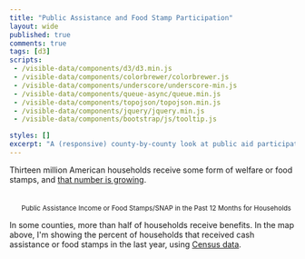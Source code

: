 ```yaml
---
title: "Public Assistance and Food Stamp Participation"
layout: wide
published: true
comments: true
tags: [d3]
scripts: 
 - /visible-data/components/d3/d3.min.js
 - /visible-data/components/colorbrewer/colorbrewer.js
 - /visible-data/components/underscore/underscore-min.js
 - /visible-data/components/queue-async/queue.min.js
 - /visible-data/components/topojson/topojson.min.js
 - /visible-data/components/jquery/jquery.min.js
 - /visible-data/components/bootstrap/js/tooltip.js

styles: []
excerpt: "A (responsive) county-by-county look at public aid participation in the United States"
---
```

<style type="text/css">
#legend {
    padding: 1.5em 0 0 1.5em;
}

li.key {
    border-top-width: 15px;
    border-top-style: solid;
    font-size: .75em;
    width: 10%;
    padding-left: 0;
    padding-right: 0;
}

path.land {
	fill: #eee;
	stroke: #ddd;
}

path.states {
	stroke: #fff;
	stroke-width: 1.5;
	fill: none;
}

path.county {
	stroke: #fff;
	stroke-width: .75;
	fill: none;
}

</style>

Thirteen million American households receive some form of welfare or food stamps, and [that number is growing](http://www.nytimes.com/2013/09/05/us/as-debate-reopens-food-stamp-recipients-continue-to-squeeze.html?pagewanted=all).

<div id="map">
	<div id="legend">
		<small>Public Assistance Income or Food Stamps/SNAP in the Past 12 Months for Households</small>
	</div>
</div>

In some counties, more than half of households receive benefits. In the map above, I'm showing the percent of households that received cash assistance or food stamps in the last year, using [Census data](http://beta.censusreporter.org/compare/01000US/050/map/?release=acs2011_5yr&table=B19058#).


<script type="x-jst" id="tooltip-template">
<h5><%= Name %></h5>
<p><%= format(percent) %> of households received public
assistance income or food stamps in the Past 12 Months.</p>
</script>

<script type="text/javascript">
var urls = {
	data: "/visible-data/data/census/acs2011_5yr_B19058_050_in_01000US.csv",
	us: "/visible-data/data/gis/us-10m.json"
};

var margin = {top: 10, right: 10, bottom: 10, left: 10}
  , width = parseInt(d3.select('#map').style('width'), 10)
  , width = width - margin.left - margin.right
  , mapRatio = .5
  , height = width * mapRatio - margin.top - margin.bottom
  , percent = d3.format('%');

var colors = d3.scale.quantize()
	.domain([0, .5])
	.range(colorbrewer.YlOrBr[5]);

var projection = d3.geo.albersUsa()
	.scale(width)
	.translate([width / 2, height / 2]);

var path = d3.geo.path()
	.projection(projection);

var map = d3.select('#map').append('svg')
	.style('width', width + 'px')
	.style('height', height + 'px');

var template = _.template(d3.select('#tooltip-template').html());

queue()
	.defer(d3.json, urls.us)
	.defer(d3.csv, urls.data)
	.await(render);


function render(err, us, data) {

	window.us = us;

	var land = topojson.mesh(us, us.objects.land)
	  , states = topojson.mesh(us, us.objects.states, function(a, b) { return a !== b; })
	  , counties = topojson.feature(us, us.objects.counties);

	data = window.data = _(data).chain().map(function(d) {
		d.Total = +d.Total;
		d.PA_SNAP = +d["With cash public assistance or Food Stamps/SNAP"];
		d.percent = d.PA_SNAP / d.Total;
		d.id = +d.GeoID.replace('05000US', '');
		return [d.id, d];
	}).object().value();

	map.append('path')
		.datum(land)
		.attr('class', 'land')
		.attr('d', path);

	var counties = map.selectAll('path.county')
		.data(counties.features)
	  .enter().append('path')
	    .attr('class', 'county')
	    .attr('id', function(d) { return d.id; })
	    .attr('d', path)
	    .style('fill', function(d) {
	    	var value = data[d.id] ? data[d.id].percent : null;
	    	return colors(value);
	    });

	counties
		.on('mouseover', tooltipShow)
        .on('mouseout', tooltipHide);

	map.append('path')
		.datum(states)
		.attr('class', 'states')
		.attr('d', path);

	var legend = d3.select('#legend')
	  .append('ul')
	    .attr('class', 'list-inline');

	var keys = legend.selectAll('li.key')
	    .data(colors.range())
	  .enter().append('li')
	    .attr('class', 'key')
	    .style('border-top-color', String)
	    .text(function(d) {
	        var r = colors.invertExtent(d);
	        return percent(r[0]);
	    });

}

d3.select(window).on('resize', _.throttle(resize, 50));

function resize() {
    // adjust things when the window size changes
    width = parseInt(d3.select('#map').style('width'));
    width = width - margin.left - margin.right;
    height = width * mapRatio;

    // update projection
    projection
        .translate([width / 2, height / 2])
        .scale(width);

    // resize the map container
    map
        .style('width', width + 'px')
        .style('height', height + 'px');

    // resize the map
    map.select('.land').attr('d', path);
    map.select('.states').attr('d', path);
    map.selectAll('.county').attr('d', path);
}

function tooltipShow(d, i) {
    var datum = data[d.id];
    if (!datum) return;

    datum.format = percent;

    $(this).tooltip({
        title: template(datum),
        html: true,
        container: map.node().parentNode,
        placement: 'auto'
    }).tooltip('show');
}

function tooltipHide(d, i) {
    $(this).tooltip('hide');
}


</script>